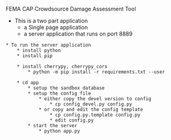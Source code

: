 FEMA CAP Crowdsource Damage Assessment Tool

   * This is a two part application
       * a Single page application
       * a server application that runs on port 8889

    * To run the server application
        * install python
        * install pip

        * install cherrypy, cherrypy_cors
            * python -m pip install -r requirements.txt --user
                
        * cd app
            * setup the sandbox database
            * setup the config file
                * either copy the devel version to config
                    * cp config_devel.py config.py
                * or copy and edit the config template
                    * cp config.py.template config.py                
                    * edit config.py
            * start the server
                * python app.py
